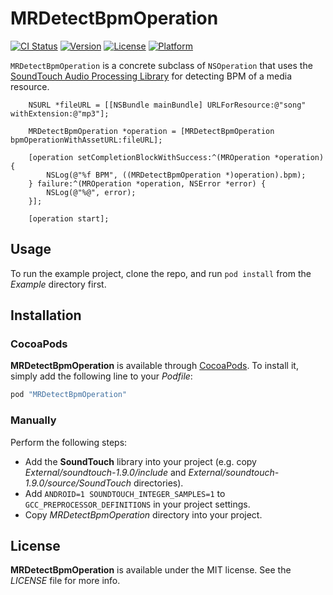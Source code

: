 # MRDetectBpmOperation

[![CI Status](http://img.shields.io/travis/hectr/MRDetectBpmOperation.svg?style=flat)](https://travis-ci.org/hectr/MRDetectBpmOperation)
[![Version](https://img.shields.io/cocoapods/v/MRDetectBpmOperation.svg?style=flat)](http://cocoapods.org/pods/MRDetectBpmOperation)
[![License](https://img.shields.io/cocoapods/l/MRDetectBpmOperation.svg?style=flat)](http://cocoapods.org/pods/MRDetectBpmOperation)
[![Platform](https://img.shields.io/cocoapods/p/MRDetectBpmOperation.svg?style=flat)](http://cocoapods.org/pods/MRDetectBpmOperation)

`MRDetectBpmOperation` is a concrete subclass of `NSOperation` that uses the [SoundTouch Audio Processing Library](http://www.surina.net/soundtouch/) for detecting BPM of a media resource.

```objc
    NSURL *fileURL = [[NSBundle mainBundle] URLForResource:@"song" withExtension:@"mp3"];
    
    MRDetectBpmOperation *operation = [MRDetectBpmOperation bpmOperationWithAssetURL:fileURL];
    
    [operation setCompletionBlockWithSuccess:^(MROperation *operation) {
        NSLog(@"%f BPM", ((MRDetectBpmOperation *)operation).bpm);
    } failure:^(MROperation *operation, NSError *error) {
        NSLog(@"%@", error);
    }];
    
    [operation start];
```

## Usage

To run the example project, clone the repo, and run `pod install` from the *Example* directory first.

## Installation

### CocoaPods

**MRDetectBpmOperation** is available through [CocoaPods](http://cocoapods.org). To install
it, simply add the following line to your *Podfile*:

```ruby
pod "MRDetectBpmOperation"
```

### Manually

Perform the following steps:

- Add the **SoundTouch** library into your project (e.g. copy *External/soundtouch-1.9.0/include* and *External/soundtouch-1.9.0/source/SoundTouch* directories).
- Add `ANDROID=1 SOUNDTOUCH_INTEGER_SAMPLES=1` to `GCC_PREPROCESSOR_DEFINITIONS` in your project settings.
- Copy *MRDetectBpmOperation* directory into your project.

## License

**MRDetectBpmOperation** is available under the MIT license. See the *LICENSE* file for more info.
